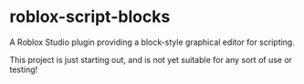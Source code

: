# roblox-script-blocks
A Roblox Studio plugin providing a block-style graphical editor for scripting.

This project is just starting out, and is not yet suitable for any sort of use or testing!
